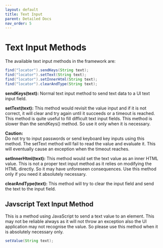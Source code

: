 ```yaml
---
layout: default
title: Text Input
parent: Detailed Docs
nav_order: 5
---
```


# Text Input Methods

The available text input methods in the framework are:

```java
find("locator").sendKeys(String text);
find("locator").setText(String text);
find("locator").setInnerHtml(String text);
find("locator").clearAndType(String text);
```

**sendKeys(text):**
Normal text input method to send text data to a UI text input field. 

**setText(text):**
This method would revisit the value input and if it is not correct, it will clear and 
try again until it succeeds or a timeout is reached. This method is quite useful to fill
difficult text input fields. This method is slower than the sendKeys() method. So use it only
when it is necessary. 

**<span class='text-red-000'>Caution:</span>**
<br>Do not try to input passwords or send keyboard key inputs using this method. The setText method will fail to read the
value and evaluate it. This will eventually cause an exception when the timeout reaches.



**setInnerHtml(text):**
This method would set the text value as an inner HTML value. This is not a proper text input method as it relies on modifying the
HTML directly. So it may have unforeseen consequences. Use this method only if you need it absolutely necessary.

**clearAndType(text):**
This method will try to clear the input field and send the text to the input field. 

## Javscript Text Input Method

This is a method using JavaScript to send a text value to an element. This may not be reliable always as it 
will not throw an exception also the UI application may not recognise the value. So please use this method when it is 
absolutely necessary only.

```java
setValue(String text);
```




